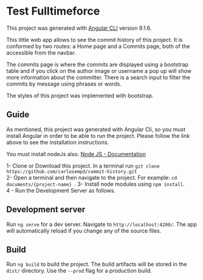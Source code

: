 # Test Fulltimeforce

This project was generated with [Angular CLI](https://github.com/angular/angular-cli) version 9.1.6.

This little web app allows to see the commit history of this project.
It is conformed by two routes: a Home page and a Commits page, both of the accessible from the navbar.

The commits page is where the commits are displayed using a bootstrap table and if you click on the author image or username a pop up will show more information about the committer. 
There is a search input to filter the commits by message using phrases or words.

The styles of this project was implemented with bootstrap.

## Guide
As mentioned, this project was generated with Angular Cli, so you must install Angular in order to be able to run the project. Please follow the link above to see the installation instructions.

You must install nodeJs also. [Node JS - Documentation](https://nodejs.org/en/) 


1- Clone or Download this project. In a terminal run ```git clone https://github.com/carlosempd/commit-history.git```  
2- Open a terminal and then navigate to the project. For example: ```cd documents/{project-name} ```. 
3- Install node modules using ``` npm install ```.  
4 - Run the Development Server as follows.  
## Development server

Run `ng serve` for a dev server. Navigate to `http://localhost:4200/`. The app will automatically reload if you change any of the source files.


## Build

Run `ng build` to build the project. The build artifacts will be stored in the `dist/` directory. Use the `--prod` flag for a production build.


